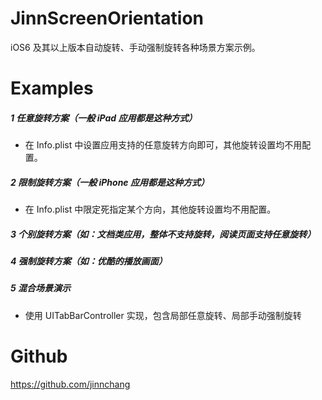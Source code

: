 # JinnScreenOrientation
iOS6 及其以上版本自动旋转、手动强制旋转各种场景方案示例。
# Examples
##### 1 任意旋转方案（一般 iPad 应用都是这种方式）
- 在 Info.plist 中设置应用支持的任意旋转方向即可，其他旋转设置均不用配置。
##### 2 限制旋转方案（一般 iPhone 应用都是这种方式）
- 在 Info.plist 中限定死指定某个方向，其他旋转设置均不用配置。
##### 3 个别旋转方案（如：文档类应用，整体不支持旋转，阅读页面支持任意旋转）
##### 4 强制旋转方案（如：优酷的播放画面）
##### 5 混合场景演示
- 使用 UITabBarController 实现，包含局部任意旋转、局部手动强制旋转
# Github
https://github.com/jinnchang